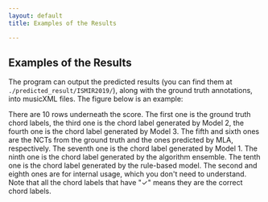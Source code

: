 ```yaml
---
layout: default
title: Examples of the Results 

---
```


## Examples of the Results

The program can output the predicted results (you can find them at `./predicted_result/ISMIR2019/`), along with the ground truth annotations, into musicXML files. The figure below is an example:

There are 10 rows underneath the score. The first one is the ground truth chord labels, the third one is the chord label generated by Model 2, the fourth one is the chord label generated by Model 3. The fifth and sixth ones are the NCTs from the ground truth and the ones predicted by MLA, respectively. The seventh one is the chord label generated by Model 1. The ninth one is the chord label generated by the algorithm ensemble. The tenth one is the chord label generated by the rule-based model. The second and eighth ones are for internal usage, which you don't need to understand. Note that all the chord labels that have "✓" means they are the correct chord labels.  
